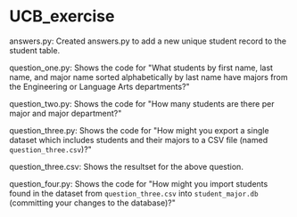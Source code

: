 # UCB_exercise

answers.py: Created answers.py to add a new unique student record to the student table.

question_one.py: Shows the code for "What students by first name, last name, and major name sorted alphabetically by last name have majors from the Engineering or Language Arts departments?"

question_two.py: Shows the code for "How many students are there per major and major department?"

question_three.py: Shows the code for "How might you export a single dataset which includes students and their majors to a CSV file (named `question_three.csv`)?"

question_three.csv: Shows the resultset for the above question.

question_four.py: Shows the code for "How might you import students found in the dataset from `question_three.csv` into `student_major.db` (committing your changes to the database)?"
